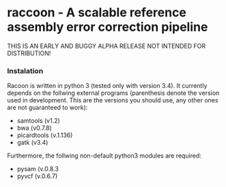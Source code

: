# raccoon - A scalable reference assembly error correction pipeline

THIS IS AN EARLY AND BUGGY ALPHA RELEASE NOT INTENDED FOR DISTRIBUTION!

### Instalation
Racoon is written in python 3 (tested only with version 3.4). It currently depends on the follwing external programs (parenthesis denote the version used in development. This are the versions you should use, any other ones are not guaranteed to work):

- samtools (v1.2)
- bwa (v0.7.8)
- picardtools (v.1.136)
- gatk (v3.4)

Furthermore, the follwing non-default python3 modules are required:

- pysam (v.0.8.3
- pyvcf (v.0.6.7)

